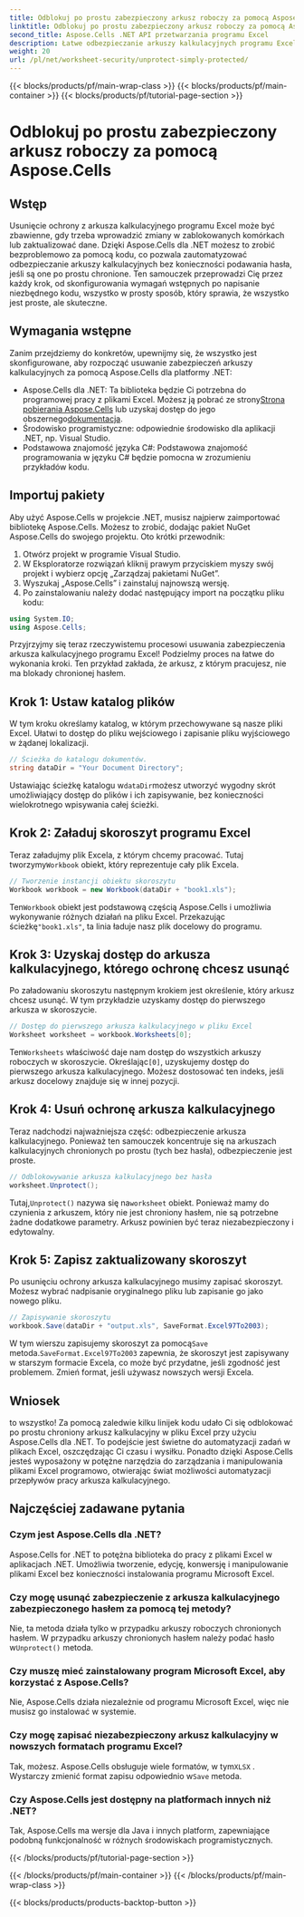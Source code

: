 ```yaml
---
title: Odblokuj po prostu zabezpieczony arkusz roboczy za pomocą Aspose.Cells
linktitle: Odblokuj po prostu zabezpieczony arkusz roboczy za pomocą Aspose.Cells
second_title: Aspose.Cells .NET API przetwarzania programu Excel
description: Łatwe odbezpieczanie arkuszy kalkulacyjnych programu Excel bez użycia haseł przy użyciu Aspose.Cells dla .NET. Poznaj konfigurację, kroki kodowania i bezproblemowo zapisuj dane wyjściowe.
weight: 20
url: /pl/net/worksheet-security/unprotect-simply-protected/
---
```


{{< blocks/products/pf/main-wrap-class >}}
{{< blocks/products/pf/main-container >}}
{{< blocks/products/pf/tutorial-page-section >}}

# Odblokuj po prostu zabezpieczony arkusz roboczy za pomocą Aspose.Cells

## Wstęp
Usunięcie ochrony z arkusza kalkulacyjnego programu Excel może być zbawienne, gdy trzeba wprowadzić zmiany w zablokowanych komórkach lub zaktualizować dane. Dzięki Aspose.Cells dla .NET możesz to zrobić bezproblemowo za pomocą kodu, co pozwala zautomatyzować odbezpieczanie arkuszy kalkulacyjnych bez konieczności podawania hasła, jeśli są one po prostu chronione. Ten samouczek przeprowadzi Cię przez każdy krok, od skonfigurowania wymagań wstępnych po napisanie niezbędnego kodu, wszystko w prosty sposób, który sprawia, że wszystko jest proste, ale skuteczne.
## Wymagania wstępne
Zanim przejdziemy do konkretów, upewnijmy się, że wszystko jest skonfigurowane, aby rozpocząć usuwanie zabezpieczeń arkuszy kalkulacyjnych za pomocą Aspose.Cells dla platformy .NET:
-  Aspose.Cells dla .NET: Ta biblioteka będzie Ci potrzebna do programowej pracy z plikami Excel. Możesz ją pobrać ze strony[Strona pobierania Aspose.Cells](https://releases.aspose.com/cells/net/) lub uzyskaj dostęp do jego obszernego[dokumentacja](https://reference.aspose.com/cells/net/).
- Środowisko programistyczne: odpowiednie środowisko dla aplikacji .NET, np. Visual Studio.
- Podstawowa znajomość języka C#: Podstawowa znajomość programowania w języku C# będzie pomocna w zrozumieniu przykładów kodu.
## Importuj pakiety
Aby użyć Aspose.Cells w projekcie .NET, musisz najpierw zaimportować bibliotekę Aspose.Cells. Możesz to zrobić, dodając pakiet NuGet Aspose.Cells do swojego projektu. Oto krótki przewodnik:
1. Otwórz projekt w programie Visual Studio.
2. W Eksploratorze rozwiązań kliknij prawym przyciskiem myszy swój projekt i wybierz opcję „Zarządzaj pakietami NuGet”.
3. Wyszukaj „Aspose.Cells” i zainstaluj najnowszą wersję.
4. Po zainstalowaniu należy dodać następujący import na początku pliku kodu:
```csharp
using System.IO;
using Aspose.Cells;
```
Przyjrzyjmy się teraz rzeczywistemu procesowi usuwania zabezpieczenia arkusza kalkulacyjnego programu Excel!
Podzielmy proces na łatwe do wykonania kroki. Ten przykład zakłada, że arkusz, z którym pracujesz, nie ma blokady chronionej hasłem.
## Krok 1: Ustaw katalog plików
W tym kroku określamy katalog, w którym przechowywane są nasze pliki Excel. Ułatwi to dostęp do pliku wejściowego i zapisanie pliku wyjściowego w żądanej lokalizacji.
```csharp
// Ścieżka do katalogu dokumentów.
string dataDir = "Your Document Directory";
```
 Ustawiając ścieżkę katalogu w`dataDir`możesz utworzyć wygodny skrót umożliwiający dostęp do plików i ich zapisywanie, bez konieczności wielokrotnego wpisywania całej ścieżki.
## Krok 2: Załaduj skoroszyt programu Excel
 Teraz załadujmy plik Excela, z którym chcemy pracować. Tutaj tworzymy`Workbook` obiekt, który reprezentuje cały plik Excela.
```csharp
// Tworzenie instancji obiektu skoroszytu
Workbook workbook = new Workbook(dataDir + "book1.xls");
   ```
 Ten`Workbook` obiekt jest podstawową częścią Aspose.Cells i umożliwia wykonywanie różnych działań na pliku Excel. Przekazując ścieżkę`"book1.xls"`, ta linia ładuje nasz plik docelowy do programu.
## Krok 3: Uzyskaj dostęp do arkusza kalkulacyjnego, którego ochronę chcesz usunąć
Po załadowaniu skoroszytu następnym krokiem jest określenie, który arkusz chcesz usunąć. W tym przykładzie uzyskamy dostęp do pierwszego arkusza w skoroszycie.
```csharp
// Dostęp do pierwszego arkusza kalkulacyjnego w pliku Excel
Worksheet worksheet = workbook.Worksheets[0];
```
 Ten`Worksheets` właściwość daje nam dostęp do wszystkich arkuszy roboczych w skoroszycie. Określając`[0]`, uzyskujemy dostęp do pierwszego arkusza kalkulacyjnego. Możesz dostosować ten indeks, jeśli arkusz docelowy znajduje się w innej pozycji.
## Krok 4: Usuń ochronę arkusza kalkulacyjnego
Teraz nadchodzi najważniejsza część: odbezpieczenie arkusza kalkulacyjnego. Ponieważ ten samouczek koncentruje się na arkuszach kalkulacyjnych chronionych po prostu (tych bez hasła), odbezpieczenie jest proste.
```csharp
// Odblokowywanie arkusza kalkulacyjnego bez hasła
worksheet.Unprotect();
```
 Tutaj,`Unprotect()` nazywa się na`worksheet` obiekt. Ponieważ mamy do czynienia z arkuszem, który nie jest chroniony hasłem, nie są potrzebne żadne dodatkowe parametry. Arkusz powinien być teraz niezabezpieczony i edytowalny.
## Krok 5: Zapisz zaktualizowany skoroszyt
Po usunięciu ochrony arkusza kalkulacyjnego musimy zapisać skoroszyt. Możesz wybrać nadpisanie oryginalnego pliku lub zapisanie go jako nowego pliku.
```csharp
// Zapisywanie skoroszytu
workbook.Save(dataDir + "output.xls", SaveFormat.Excel97To2003);
```
 W tym wierszu zapisujemy skoroszyt za pomocą`Save` metoda.`SaveFormat.Excel97To2003` zapewnia, że skoroszyt jest zapisywany w starszym formacie Excela, co może być przydatne, jeśli zgodność jest problemem. Zmień format, jeśli używasz nowszych wersji Excela.
## Wniosek
to wszystko! Za pomocą zaledwie kilku linijek kodu udało Ci się odblokować po prostu chroniony arkusz kalkulacyjny w pliku Excel przy użyciu Aspose.Cells dla .NET. To podejście jest świetne do automatyzacji zadań w plikach Excel, oszczędzając Ci czasu i wysiłku. Ponadto dzięki Aspose.Cells jesteś wyposażony w potężne narzędzia do zarządzania i manipulowania plikami Excel programowo, otwierając świat możliwości automatyzacji przepływów pracy arkusza kalkulacyjnego.
## Najczęściej zadawane pytania
### Czym jest Aspose.Cells dla .NET?
Aspose.Cells for .NET to potężna biblioteka do pracy z plikami Excel w aplikacjach .NET. Umożliwia tworzenie, edycję, konwersję i manipulowanie plikami Excel bez konieczności instalowania programu Microsoft Excel.
### Czy mogę usunąć zabezpieczenie z arkusza kalkulacyjnego zabezpieczonego hasłem za pomocą tej metody?
 Nie, ta metoda działa tylko w przypadku arkuszy roboczych chronionych hasłem. W przypadku arkuszy chronionych hasłem należy podać hasło w`Unprotect()` metoda.
### Czy muszę mieć zainstalowany program Microsoft Excel, aby korzystać z Aspose.Cells?
Nie, Aspose.Cells działa niezależnie od programu Microsoft Excel, więc nie musisz go instalować w systemie.
### Czy mogę zapisać niezabezpieczony arkusz kalkulacyjny w nowszych formatach programu Excel?
 Tak, możesz. Aspose.Cells obsługuje wiele formatów, w tym`XLSX` . Wystarczy zmienić format zapisu odpowiednio w`Save` metoda.
### Czy Aspose.Cells jest dostępny na platformach innych niż .NET?
Tak, Aspose.Cells ma wersje dla Java i innych platform, zapewniające podobną funkcjonalność w różnych środowiskach programistycznych.

{{< /blocks/products/pf/tutorial-page-section >}}

{{< /blocks/products/pf/main-container >}}
{{< /blocks/products/pf/main-wrap-class >}}

{{< blocks/products/products-backtop-button >}}

